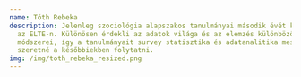 ```yaml
---
name: Tóth Rebeka
description: Jelenleg szociológia alapszakos tanulmányai második évét kezdte meg
  az ELTE-n. Különösen érdekli az adatok világa és az elemzés különböző
  módszerei, így a tanulmányait survey statisztika és adatanalitika mesterszakon
  szeretné a későbbiekben folytatni.
img: /img/toth_rebeka_resized.png
---
```


